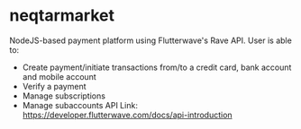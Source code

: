 # neqtarmarket
NodeJS-based payment platform using Flutterwave's Rave API. User is able to:
- Create payment/initiate transactions from/to a credit card, bank account and mobile account
- Verify a payment
- Manage subscriptions
- Manage subaccounts
API Link: https://developer.flutterwave.com/docs/api-introduction
